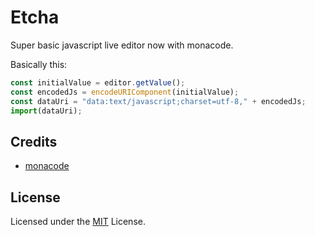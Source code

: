 # Etcha

Super basic javascript live editor now with monacode.

Basically this:

```js
const initialValue = editor.getValue();
const encodedJs = encodeURIComponent(initialValue);
const dataUri = "data:text/javascript;charset=utf-8," + encodedJs;
import(dataUri);
```

## Credits

* [monacode](https://github.com/lukejacksonn/monacode)

## License

Licensed under the [MIT](https://github.com/Microsoft/monaco-editor/blob/master/LICENSE.md) License.
